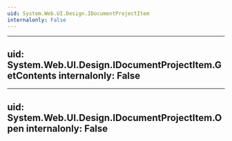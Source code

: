 ```yaml
---
uid: System.Web.UI.Design.IDocumentProjectItem
internalonly: False
---
```


---
uid: System.Web.UI.Design.IDocumentProjectItem.GetContents
internalonly: False
---

---
uid: System.Web.UI.Design.IDocumentProjectItem.Open
internalonly: False
---

